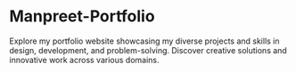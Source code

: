 # Manpreet-Portfolio
Explore my portfolio website showcasing my diverse projects and skills in design, development, and problem-solving. Discover creative solutions and innovative work across various domains.
